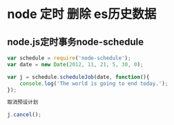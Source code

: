 # node 定时 删除 es历史数据

## node.js定时事务node-schedule

```js
var schedule = require('node-schedule');
var date = new Date(2012, 11, 21, 5, 30, 0);

var j = schedule.scheduleJob(date, function(){
    console.log('The world is going to end today.');
});

取消预设计划

j.cancel();
```